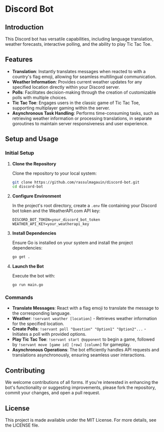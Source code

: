 
# Discord Bot

## Introduction

This Discord bot has versatile capabilities, including language translation, weather forecasts, interactive polling, and the ability to play Tic Tac Toe. 

## Features

- **Translation**: Instantly translates messages when reacted to with a country's flag emoji, allowing for seamless multilingual communication.
- **Weather Information**: Provides current weather updates for any specified location directly within your Discord server.
- **Polls**: Facilitates decision-making through the creation of customizable polls with multiple choices.
- **Tic Tac Toe**: Engages users in the classic game of Tic Tac Toe, supporting multiplayer gaming within the server.
- **Asynchronous Task Handling**: Performs time-consuming tasks, such as retrieving weather information or processing translations, in separate goroutines to maintain server responsiveness and user experience.

## Setup and Usage

### Initial Setup

1. **Clone the Repository**

   Clone the repository to your local system:

   ```bash
   git clone https://github.com/rassulmagauin/discord-bot.git
   cd discord-bot
   ```

2. **Configure Environment**

   In the project's root directory, create a `.env` file containing your Discord bot token and the WeatherAPI.com API key:

   ```plaintext
   DISCORD_BOT_TOKEN=your_discord_bot_token
   WEATHER_API_KEY=your_weatherapi_key
   ```

3. **Install Dependencies**

   Ensure Go is installed on your system and install the project dependencies:

   ```bash
   go get .
   ```

4. **Launch the Bot**

   Execute the bot with:

   ```bash
   go run main.go
   ```

### Commands

- **Translate Messages**: React with a flag emoji to translate the message to the corresponding language.
- **Weather**: `!servant weather [location]` - Retrieves weather information for the specified location.
- **Create Polls**: `!servant poll "Question" "Option1" "Option2"...` - Initiates a poll with provided options.
- **Play Tic Tac Toe**: `!servant start @opponent` to begin a game, followed by `!servant move [game id] [row] [column]` for gameplay.
- **Asynchronous Operations**: The bot efficiently handles API requests and translations asynchronously, ensuring seamless user interactions.

## Contributing

We welcome contributions of all forms. If you're interested in enhancing the bot's functionality or suggesting improvements, please fork the repository, commit your changes, and open a pull request.

## License

This project is made available under the MIT License. For more details, see the LICENSE file.
